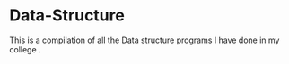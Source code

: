 # Data-Structure
This is a compilation of all the Data structure programs I have done in my college . 
